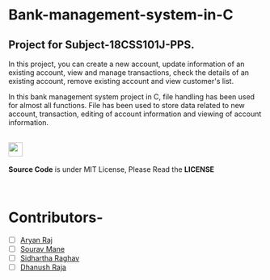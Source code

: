# Bank-management-system-in-C

## Project for Subject-18CSS101J-PPS.
In this project, you can create a new account, update information of an existing account, view and manage transactions, check the details of an existing account, remove existing account and view customer's list.



In this bank management system project in C, file handling has been used for almost all functions. File has been used to store data related to new account, transaction, editing of account information and viewing of account information.



 <div align="left">
 <p>
 <br>
   <img src="https://img.shields.io/badge/License-MIT-yellow.svg?logo=Microsoft%20Word&style=for-the-badge" height="28"/><br>
   <br><strong>Source Code</strong> is under MIT License, Please Read the <strong>LICENSE</strong>
  <p>
 </div>
 <br>

# Contributors-
- [ ] [Aryan Raj](https://github.com/aryanraj2713)
- [ ] [Sourav Mane](https://github.com/SouravMane333)
- [ ] [Sidhartha Raghav](https://github.com/OpSiDop)
- [ ] [Dhanush Raja](https://github.com/sn4149)
